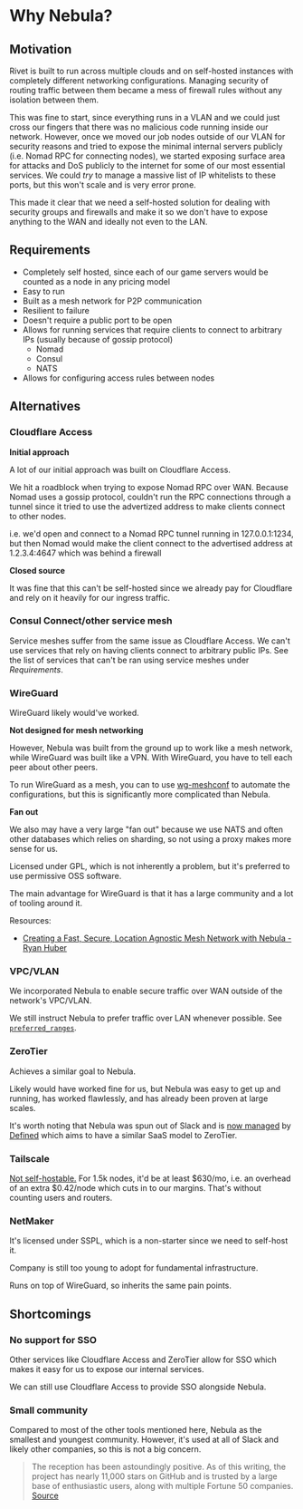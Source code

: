 # Why Nebula?

## Motivation

Rivet is built to run across multiple clouds and on self-hosted instances with completely different networking configurations. Managing security of routing traffic between them became a mess of firewall rules without any isolation between them.

This was fine to start, since everything runs in a VLAN and we could just cross our fingers that there was no malicious code running inside our network. However, once we moved our job nodes outside of our VLAN for security reasons and tried to expose the minimal internal servers publicly (i.e. Nomad RPC for connecting nodes), we started exposing surface area for attacks and DoS publicly to the internet for some of our most essential services. We could _try_ to manage a massive list of IP whitelists to these ports, but this won't scale and is very error prone.

This made it clear that we need a self-hosted solution for dealing with security groups and firewalls and make it so we don't have to expose anything to the WAN and ideally not even to the LAN.

## Requirements

-   Completely self hosted, since each of our game servers would be counted as a node in any pricing model
-   Easy to run
-   Built as a mesh network for P2P communication
-   Resilient to failure
-   Doesn't require a public port to be open
-   Allows for running services that require clients to connect to arbitrary IPs (usually because of gossip protocol)
    -   Nomad
    -   Consul
    -   NATS
-   Allows for configuring access rules between nodes

## Alternatives

### Cloudflare Access

**Initial approach**

A lot of our initial approach was built on Cloudflare Access.

We hit a roadblock when trying to expose Nomad RPC over WAN. Because Nomad uses a gossip protocol, couldn't run the RPC connections through a tunnel since it tried to use the advertized address to make clients connect to other nodes.

i.e. we'd open and connect to a Nomad RPC tunnel running in 127.0.0.1:1234, but then Nomad would make the client connect to the advertised address at 1.2.3.4:4647 which was behind a firewall

**Closed source**

It was fine that this can't be self-hosted since we already pay for Cloudflare and rely on it heavily for our ingress traffic.

### Consul Connect/other service mesh

Service meshes suffer from the same issue as Cloudflare Access. We can't use services that rely on having clients connect to arbitrary public IPs. See the list of services that can't be ran using service meshes under _Requirements_.

### WireGuard

WireGuard likely would've worked.

**Not designed for mesh networking**

However, Nebula was built from the ground up to work like a mesh network, while WireGuard was built like a VPN. With WireGuard, you have to tell each peer about other peers.

To run WireGuard as a mesh, you can to use [wg-meshconf](https://github.com/k4yt3x/wg-meshconf) to automate the configurations, but this is significantly more complicated than Nebula.

**Fan out**

We also may have a very large "fan out" because we use NATS and often other databases which relies on sharding, so not using a proxy makes more sense for us.

Licensed under GPL, which is not inherently a problem, but it's preferred to use permissive OSS software.

The main advantage for WireGuard is that it has a large community and a lot of tooling around it.

Resources:

-   [Creating a Fast, Secure, Location Agnostic Mesh Network with Nebula - Ryan Huber](https://youtu.be/qy2cgqglt3o?t=1305)

### VPC/VLAN

We incorporated Nebula to enable secure traffic over WAN outside of the network's VPC/VLAN.

We still instruct Nebula to prefer traffic over LAN whenever possible. See [`preferred_ranges`](https://nebula.defined.net/docs/config/preferred-ranges/).

### ZeroTier

Achieves a similar goal to Nebula.

Likely would have worked fine for us, but Nebula was easy to get up and running, has worked flawlessly, and has already been proven at large scales.

It's worth noting that Nebula was spun out of Slack and is [now managed](https://www.defined.net/blog/open-for-business/) by [Defined](https://www.defined.net/) which aims to have a similar SaaS model to ZeroTier.

### Tailscale

[Not self-hostable.](https://tailscale.com/pricing/) For 1.5k nodes, it'd be at least $630/mo, i.e. an overhead of an extra $0.42/node which cuts in to our margins. That's without counting users and routers.

### NetMaker

It's licensed under SSPL, which is a non-starter since we need to self-host it.

Company is still too young to adopt for fundamental infrastructure.

Runs on top of WireGuard, so inherits the same pain points.

## Shortcomings

### No support for SSO

Other services like Cloudflare Access and ZeroTier allow for SSO which makes it easy for us to expose our internal services.

We can still use Cloudflare Access to provide SSO alongside Nebula.

### Small community

Compared to most of the other tools mentioned here, Nebula as the smallest and youngest community. However, it's used at all of Slack and likely other companies, so this is not a big concern.

> The reception has been astoundingly positive. As of this writing, the project has nearly 11,000 stars on GitHub and is trusted by a large base of enthusiastic users, along with multiple Fortune 50 companies.
> [Source](https://www.defined.net/blog/open-for-business/#user-content-fn-0)
